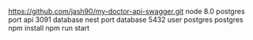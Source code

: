 https://github.com/jash90/my-doctor-api-swagger.git
node 8.0
postgres
port api 3091
database nest
port database 5432
user postgres postgres
npm install
npm run start
